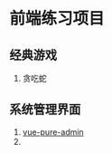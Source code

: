 # 前端练习项目


## 经典游戏
1. 贪吃蛇


## 系统管理界面
1. [vue-pure-admin](https://github.com/xiaoxian521/vue-pure-admin)
2. 
